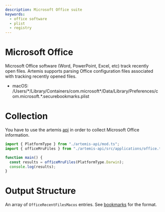 ```yaml
---
description: Microsoft Office suite
keywords:
  - office software
  - plist
  - registry
---
```


# Microsoft Office

Microsoft Office software (Word, PowerPoint, Excel, etc) track recently open
files. Artemis supports parsing Office configuration files associated with
tracking recently opened files.

- macOS:
  /Users/\*/Library/Containers/com.microsoft\*/Data/Library/Preferences/com.microsoft.\*.securebookmarks.plist

# Collection

You have to use the artemis [api](../../API/overview.md) in order to collect
Microsoft Office information.

```typescript
import { PlatformType } from "./artemis-api/mod.ts";
import { officeMruFiles } from "./artemis-api/src/applications/office.ts";

function main() {
  const results = officeMruFiles(PlatformType.Darwin);
  console.log(results);
}
```

# Output Structure

An array of `OfficeRecentFilesMacos` entries. See
[bookmarks](../macOS%20Artifacts/bookmarks.md) for the format.
